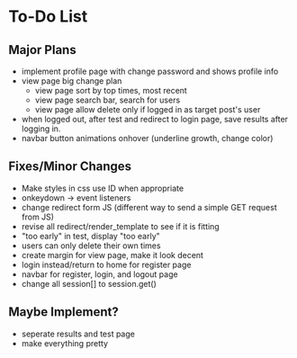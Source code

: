 # To-Do List

## Major Plans

- implement profile page with change password and shows profile info
- view page big change plan
    - view page sort by top times, most recent
    - view page search bar, search for users
    - view page allow delete only if logged in as target post's user
- when logged out, after test and redirect to login page, save results after logging in.
- navbar button animations onhover (underline growth, change color)

## Fixes/Minor Changes

- Make styles in css use ID when appropriate
- onkeydown -> event listeners
- change redirect form JS (different way to send a simple GET request from JS)
- revise all redirect/render_template to see if it is fitting
- "too early" in test, display "too early"
- users can only delete their own times
- create margin for view page, make it look decent
- login instead/return to home for register page
- navbar for register, login, and logout page
- change all session[] to session.get()

## Maybe Implement?

- seperate results and test page
- make everything pretty


